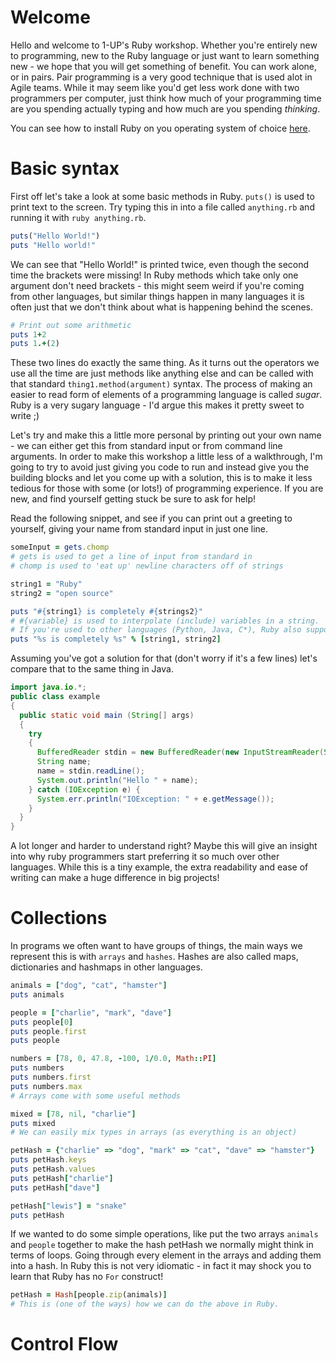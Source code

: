 Welcome
=======

Hello and welcome to 1-UP's Ruby workshop. Whether you're entirely new to programming, new to the Ruby language or just want to learn something new - we hope that you will get something of benefit. You can work alone, or in pairs. Pair programming is a very good technique that is used alot in Agile teams. While it may seem like you'd get less work done with two programmers per computer, just think how much of your programming time are you spending actually typing and how much are you spending *thinking*.

You can see how to install Ruby on you operating system of choice [here](https://www.ruby-lang.org/en/installation/).

Basic syntax
============

First off let's take a look at some basic methods in Ruby. `puts()` is used to print text to the screen. Try typing this in into a file called `anything.rb` and running it with `ruby anything.rb`.

```ruby
puts("Hello World!")
puts "Hello world!"
```

We can see that "Hello World!" is printed twice, even though the second time the brackets were missing! In Ruby methods which take only one argument don't need brackets - this might seem weird if you're coming from other languages, but similar things happen in many languages it is often just that we don't think about what is happening behind the scenes.

```ruby
# Print out some arithmetic
puts 1+2
puts 1.+(2)
```

These two lines do exactly the same thing. As it turns out the operators we use all the time are just methods like anything else and can be called with that standard `thing1.method(argument)` syntax. The process of making an easier to read form of elements of a programming language is called *sugar*. Ruby is a very sugary language - I'd argue this makes it pretty sweet to write ;)

Let's try and make this a little more personal by printing out your own name - we can either get this from standard input or from command line arguments. In order to make this workshop a little less of a walkthrough, I'm going to try to avoid just giving you code to run and instead give you the building blocks and let you come up with a solution, this is to make it less tedious for those with some (or lots!) of programming experience. If you are new, and find yourself getting stuck be sure to ask for help!

Read the following snippet, and see if you can print out a greeting to yourself, giving your name from standard input in just one line.

```ruby 
someInput = gets.chomp
# gets is used to get a line of input from standard in
# chomp is used to 'eat up' newline characters off of strings

string1 = "Ruby"
string2 = "open source"

puts "#{string1} is completely #{strings2}"
# #{variable} is used to interpolate (include) variables in a string.
# If you're used to other languages (Python, Java, C*), Ruby also supports interpolation in their style.
puts "%s is completely %s" % [string1, string2]
```

Assuming you've got a solution for that (don't worry if it's a few lines) let's compare that to the same thing in Java.

```java
import java.io.*;
public class example
{
  public static void main (String[] args)
  {
    try
    {
      BufferedReader stdin = new BufferedReader(new InputStreamReader(System.in));
      String name;
      name = stdin.readLine();
      System.out.println("Hello " + name);
    } catch (IOException e) {
      System.err.println("IOException: " + e.getMessage());
    }
  }
}

```

A lot longer and harder to understand right? Maybe this will give an insight into why ruby programmers start preferring it so much over other languages. While this is a tiny example, the extra readability and ease of writing can make a huge difference in big projects!

Collections
===========

In programs we often want to have groups of things, the main ways we represent this is with `arrays` and `hashes`. Hashes are also called maps, dictionaries and hashmaps in other languages.

```ruby
animals = ["dog", "cat", "hamster"]
puts animals

people = ["charlie", "mark", "dave"]
puts people[0]
puts people.first
puts people

numbers = [78, 0, 47.8, -100, 1/0.0, Math::PI]
puts numbers
puts numbers.first
puts numbers.max
# Arrays come with some useful methods

mixed = [78, nil, "charlie"]
puts mixed
# We can easily mix types in arrays (as everything is an object)

petHash = {"charlie" => "dog", "mark" => "cat", "dave" => "hamster"}
puts petHash.keys
puts petHash.values
puts petHash["charlie"]
puts petHash["dave"]

petHash["lewis"] = "snake"
puts petHash
```

If we wanted to do some simple operations, like put the two arrays `animals` and `people` together to make the hash petHash we normally might think in terms of loops. Going through every element in the arrays and adding them into a hash. In Ruby this is not very idiomatic - in fact it may shock you to learn that Ruby has no `For` construct!

```ruby
petHash = Hash[people.zip(animals)]
# This is (one of the ways) how we can do the above in Ruby.
```

Control Flow
============
